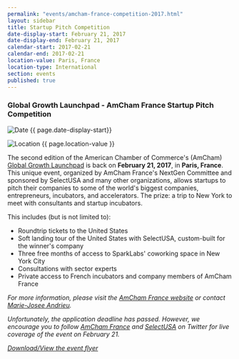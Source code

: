 ```yaml
---
permalink: "events/amcham-france-competition-2017.html"
layout: sidebar
title: Startup Pitch Competition
date-display-start: February 21, 2017
date-display-end: February 21, 2017
calendar-start: 2017-02-21
calendar-end: 2017-02-21
location-value: Paris, France
location-type: International
section: events
published: true
---
```


### Global Growth Launchpad - AmCham France Startup Pitch Competition

![Date](https://google.github.io/material-design-icons/action/svg/design/ic_event_24px.svg "Date") {{ page.date-display-start}}

![Location](http://google.github.io/material-design-icons/social/svg/design/ic_location_city_24px.svg "Location") {{ page.location-value }}

The second edition of the American Chamber of Commerce's (AmCham) [Global Growth Launchpad](http://www.amchamfrance.org/en/event/Global-Growth-Launchpad-Pitch-Competition/1034) is back on **February 21, 2017**, in **Paris, France**. This unique event, organized by AmCham France's NextGen Committee and sponsored by SelectUSA and many other organizations, allows startups to pitch their companies to some of the world's biggest companies, entrepreneurs, incubators, and accelerators. The prize: a trip to New York to meet with consultants and startup incubators.

This includes (but is not limited to):

* Roundtrip tickets to the United States
* Soft landing tour of the United States with SelectUSA, custom-built for the winner's company
* Three free months of access to SparkLabs' coworking space in New York City
* Consultations with sector experts
* Private access to French incubators and company members of AmCham France

_For more information, please visit the [AmCham France website](http://www.amchamfrance.org/en/event/Global-Growth-Launchpad-Pitch-Competition/1034) or contact [Marie-Josee Andrieu](mailto:marie-josee.andrieu@trade.gov)._

_Unfortunately, the application deadline has passed. However, we encourage you to follow [AmCham France](https://twitter.com/amchamfrance) and [SelectUSA](https://twitter.com/SelectUSA) on Twitter for live coverage of the event on February 21._

_[Download/View the event flyer](https://www.selectusa.gov/flyers/global-growth-launchpad-2017)_

